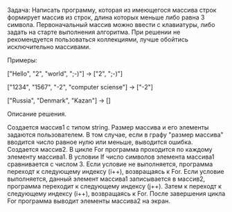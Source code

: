 Задача: Написать программу, которая из имеющегося массива строк формирует массив из строк, длина которых
меньше либо равна 3 символа. Первоначальный массив можно ввести с клавиатуры, либо задать на старте
выполнения алгоритма. При решении не рекомендуется пользоваться коллекциями, лучше обойтись
исключительно массивами.

Примеры:

["Hello", "2", "world", ";-)"] -> ["2", ";-)"]

["1234", "1567", "-2", "computer sciense"] -> ["-2"]

["Russia", "Denmark", "Kazan"] -> []


Описание решения.

Создается массив1 с типом string. Размер массива и его элементы задаются пользователем. 
В том случае, если в графу "размер массива" вводится число равное нулю или меньше, выводится ошибка.
Создается массив2. В цикле For программа проходится по каждому элементу массива1. В условии If число символов элемента массива1 сравнивается с числом 3. 
Если условие не выполняется, программа переходт к следующему индексу (i++), возвращаясь к For.
Если условие выполняется, данный элемент массива1 записывается в массив2, программа переходит к следующему индексу (j++). 
Затем к переходт к следующему индексу (i++), возвращаясь к For.
После завершения цикла For программа выводит элементы массива2 на экран.
